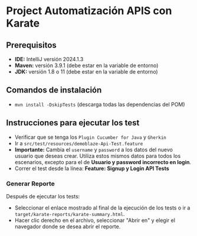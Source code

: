 # Project Automatización APIS con Karate

## Prerequisitos
- **IDE:** IntelliJ versión 2024.1.3
- **Maven:** versión 3.9.1 (debe estar en la variable de entorno)
- **JDK:** versión 1.8 o 11 (debe estar en la variable de entorno)

## Comandos de instalación
- `mvn install -DskipTests` (descarga todas las dependencias del POM)

## Instrucciones para ejecutar los test
- Verificar que se tenga los `Plugin Cucumber for Java` y `Gherkin`
- Ir a `src/test/resources/demoblaze-Api-Test.feature`
- **Importante:** Cambia el `username` y `password` a los datos del nuevo usuario que deseas crear. Utiliza estos mismos datos para todos los escenarios, excepto para el de **Usuario y password incorrecto en login**.
- Correr el test desde la línea: **Feature: Signup y Login API Tests**

### Generar Reporte

Después de ejecutar los tests:

- Seleccionar el enlace mostrado al final de la ejecución de los tests o ir a `target/karate-reports/karate-summary.html`.
- Hacer clic derecho en el archivo, seleccionar "Abrir en" y elegir el navegador donde se desea abrir el reporte.